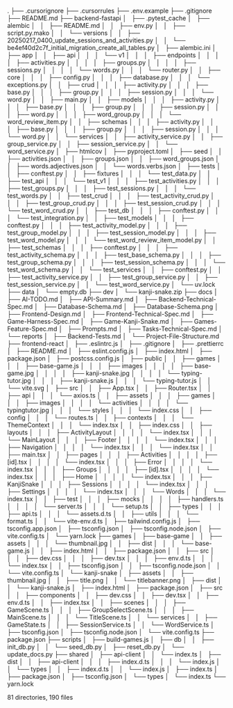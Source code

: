 .
├── .cursorignore
├── .cursorrules
├── .env.example
├── .gitignore
├── README.md
├── backend-fastapi
│   ├── .pytest_cache
│   ├── alembic
│   │   ├── README.md
│   │   ├── env.py
│   │   ├── script.py.mako
│   │   └── versions
│   │       ├── 20250217_0400_update_sessions_and_activities.py
│   │       └── be4ef40d2c7f_initial_migration_create_all_tables.py
│   ├── alembic.ini
│   ├── app
│   │   ├── api
│   │   │   └── v1
│   │   │       ├── endpoints
│   │   │       │   ├── activities.py
│   │   │       │   ├── groups.py
│   │   │       │   ├── sessions.py
│   │   │       │   └── words.py
│   │   │       └── router.py
│   │   ├── core
│   │   │   ├── config.py
│   │   │   ├── database.py
│   │   │   └── exceptions.py
│   │   ├── crud
│   │   │   ├── activity.py
│   │   │   ├── base.py
│   │   │   ├── group.py
│   │   │   ├── session.py
│   │   │   └── word.py
│   │   ├── main.py
│   │   ├── models
│   │   │   ├── activity.py
│   │   │   ├── base.py
│   │   │   ├── group.py
│   │   │   ├── session.py
│   │   │   ├── word.py
│   │   │   ├── word_group.py
│   │   │   └── word_review_item.py
│   │   ├── schemas
│   │   │   ├── activity.py
│   │   │   ├── base.py
│   │   │   ├── group.py
│   │   │   ├── session.py
│   │   │   └── word.py
│   │   └── services
│   │       ├── activity_service.py
│   │       ├── group_service.py
│   │       ├── session_service.py
│   │       └── word_service.py
│   ├── htmlcov
│   ├── pyproject.toml
│   ├── seed
│   │   ├── activities.json
│   │   ├── groups.json
│   │   ├── word_groups.json
│   │   ├── words.adjectives.json
│   │   └── words.verbs.json
│   ├── tests
│   │   ├── conftest.py
│   │   ├── fixtures
│   │   │   └── test_data.py
│   │   ├── test_api
│   │   │   └── test_v1
│   │   │       ├── test_activities.py
│   │   │       ├── test_groups.py
│   │   │       ├── test_sessions.py
│   │   │       └── test_words.py
│   │   ├── test_crud
│   │   │   ├── test_activity_crud.py
│   │   │   ├── test_group_crud.py
│   │   │   ├── test_session_crud.py
│   │   │   └── test_word_crud.py
│   │   ├── test_db
│   │   │   ├── conftest.py
│   │   │   └── test_integration.py
│   │   ├── test_models
│   │   │   ├── conftest.py
│   │   │   ├── test_activity_model.py
│   │   │   ├── test_group_model.py
│   │   │   ├── test_session_model.py
│   │   │   ├── test_word_model.py
│   │   │   └── test_word_review_item_model.py
│   │   ├── test_schemas
│   │   │   ├── conftest.py
│   │   │   ├── test_activity_schema.py
│   │   │   ├── test_base_schema.py
│   │   │   ├── test_group_schema.py
│   │   │   ├── test_session_schema.py
│   │   │   └── test_word_schema.py
│   │   └── test_services
│   │       ├── conftest.py
│   │       ├── test_activity_service.py
│   │       ├── test_group_service.py
│   │       ├── test_session_service.py
│   │       └── test_word_service.py
│   └── uv.lock
├── data
│   └── empty.db
├── dev
│   └── kanji-snake.zip
├── docs
│   ├── AI-TODO.md
│   ├── API-Summary.md
│   ├── Backend-Technical-Spec.md
│   ├── Database-Schema.md
│   ├── Database-Schema.png
│   ├── Frontend-Design.md
│   ├── Frontend-Technical-Spec.md
│   ├── Game-Harness-Spec.md
│   ├── Game-Kanji-Snake.md
│   ├── Games-Feature-Spec.md
│   ├── Prompts.md
│   ├── Tasks-Technical-Spec.md
│   └── reports
│       ├── Backend-Tests.md
│       └── Project-File-Structure.md
├── frontend-react
│   ├── .eslintrc.js
│   ├── .gitignore
│   ├── .prettierrc
│   ├── README.md
│   ├── eslint.config.js
│   ├── index.html
│   ├── package.json
│   ├── postcss.config.js
│   ├── public
│   │   ├── games
│   │   │   ├── base-game.js
│   │   │   ├── images
│   │   │   │   ├── base-game.jpg
│   │   │   │   ├── kanji-snake.jpg
│   │   │   │   └── typing-tutor.jpg
│   │   │   ├── kanji-snake.js
│   │   │   └── typing-tutor.js
│   │   └── vite.svg
│   ├── src
│   │   ├── App.tsx
│   │   ├── Router.tsx
│   │   ├── api
│   │   │   └── axios.ts
│   │   ├── assets
│   │   │   ├── games
│   │   │   ├── images
│   │   │   │   └── activities
│   │   │   │       └── typingtutor.jpg
│   │   │   └── styles
│   │   │       └── index.css
│   │   ├── config
│   │   │   └── routes.ts
│   │   ├── contexts
│   │   │   └── ThemeContext
│   │   │       └── index.tsx
│   │   ├── index.css
│   │   ├── layouts
│   │   │   ├── ActivityLayout
│   │   │   │   └── index.tsx
│   │   │   └── MainLayout
│   │   │       ├── Footer
│   │   │       │   └── index.tsx
│   │   │       ├── Navigation
│   │   │       │   └── index.tsx
│   │   │       └── index.tsx
│   │   ├── main.tsx
│   │   ├── pages
│   │   │   ├── Activities
│   │   │   │   ├── [id].tsx
│   │   │   │   └── index.tsx
│   │   │   ├── Error
│   │   │   │   └── index.tsx
│   │   │   ├── Groups
│   │   │   │   ├── [id].tsx
│   │   │   │   └── index.tsx
│   │   │   ├── Home
│   │   │   │   └── index.tsx
│   │   │   ├── KanjiSnake
│   │   │   ├── Sessions
│   │   │   │   └── index.tsx
│   │   │   ├── Settings
│   │   │   │   └── index.tsx
│   │   │   └── Words
│   │   │       └── index.tsx
│   │   ├── test
│   │   │   ├── mocks
│   │   │   │   ├── handlers.ts
│   │   │   │   └── server.ts
│   │   │   └── setup.ts
│   │   ├── types
│   │   │   ├── api.ts
│   │   │   └── assets.d.ts
│   │   ├── utils
│   │   │   └── format.ts
│   │   └── vite-env.d.ts
│   ├── tailwind.config.js
│   ├── tsconfig.app.json
│   ├── tsconfig.json
│   ├── tsconfig.node.json
│   ├── vite.config.ts
│   └── yarn.lock
├── games
│   ├── base-game
│   │   ├── assets
│   │   │   └── thumbnail.jpg
│   │   ├── dist
│   │   │   └── base-game.js
│   │   ├── index.html
│   │   ├── package.json
│   │   ├── src
│   │   │   ├── dev.css
│   │   │   ├── dev.tsx
│   │   │   ├── env.d.ts
│   │   │   └── index.tsx
│   │   ├── tsconfig.json
│   │   ├── tsconfig.node.json
│   │   └── vite.config.ts
│   └── kanji-snake
│       ├── assets
│       │   ├── thumbnail.jpg
│       │   ├── title.png
│       │   └── titlebanner.png
│       ├── dist
│       │   └── kanji-snake.js
│       ├── index.html
│       ├── package.json
│       ├── src
│       │   ├── components
│       │   ├── dev.css
│       │   ├── dev.tsx
│       │   ├── env.d.ts
│       │   ├── index.tsx
│       │   ├── scenes
│       │   │   ├── GameScene.ts
│       │   │   ├── GroupSelectScene.ts
│       │   │   ├── MainScene.ts
│       │   │   └── TitleScene.ts
│       │   └── services
│       │       ├── GameState.ts
│       │       ├── SessionService.ts
│       │       └── WordService.ts
│       ├── tsconfig.json
│       ├── tsconfig.node.json
│       └── vite.config.ts
├── package.json
├── scripts
│   ├── build-games.js
│   ├── db
│   │   ├── init_db.py
│   │   └── seed_db.py
│   ├── reset_db.py
│   └── update_docs.py
├── shared
│   ├── api-client
│   │   └── index.ts
│   ├── dist
│   │   ├── api-client
│   │   │   ├── index.d.ts
│   │   │   └── index.js
│   │   └── types
│   │       ├── index.d.ts
│   │       └── index.js
│   ├── index.ts
│   ├── package.json
│   ├── tsconfig.json
│   └── types
│       └── index.ts
└── yarn.lock

81 directories, 190 files
